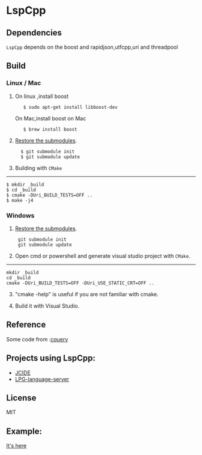 # LspCpp

## Dependencies
`LspCpp` depends on the boost and rapidjson,utfcpp,uri and threadpool

## Build

### Linux / Mac
1. On linux ,install boost
   ```shell
      $ sudo apt-get install libboost-dev 
   ``` 
   On Mac,install boost on Mac
   ```shell
      $ brew install boost
   ``` 

2. [Restore the submodules][4].
   ```shell
     $ git submodule init
     $ git submodule update
   ``` 
3. Building with ``CMake``
-----------------------
	$ mkdir _build
	$ cd _build
	$ cmake -DUri_BUILD_TESTS=OFF ..
	$ make -j4

### Windows

  1. [Restore the submodules][4].
     ```shell
      git submodule init
      git submodule update
     ``` 
  2. Open cmd or powershell and generate visual studio project  with ``CMake``.
  -----------------------
    mkdir _build
	cd _build
	cmake -DUri_BUILD_TESTS=OFF -DUri_USE_STATIC_CRT=OFF ..

  3. "cmake -help" is useful if you are not familiar with cmake.
  
  4. Build it with Visual Studio.
 
## Reference
 Some code from :[cquery][1]

## Projects using LspCpp:
* [JCIDE](https://www.javacardos.com/tools)
* [LPG-language-server](https://github.com/kuafuwang/LPG-language-server)
## License
   MIT
   
##  Example:
[It's here](https://github.com/kuafuwang/LspCpp/tree/master/examples)


[1]: https://github.com/cquery-project/cquery "cquery:"
[2]: https://www.javacardos.com/tools "JcKit:"
[3]: https://docs.microsoft.com/en-us/nuget/consume-packages/package-restore "Package Restore"
[4]: https://git-scm.com/book/en/v2/Git-Tools-Submodules "Git-Tools-Submodules"
